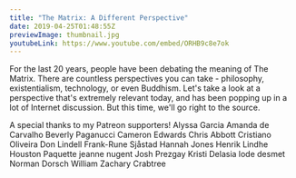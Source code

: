 ```yaml
---
title: "The Matrix: A Different Perspective"
date: 2019-04-25T01:48:55Z
previewImage: thumbnail.jpg
youtubeLink: https://www.youtube.com/embed/ORHB9c8e7ok
---
```


For the last 20 years, people have been debating the meaning of The Matrix. There are countless perspectives you can take - philosophy, existentialism, technology, or even Buddhism. Let's take a look at a perspective that's extremely relevant today, and has been popping up in a lot of Internet discussion. But this time, we'll go right to the source.

A special thanks to my Patreon supporters!
Alyssa Garcia
Amanda de Carvalho
Beverly Paganucci
Cameron Edwards
Chris Abbott
Cristiano Oliveira
Don Lindell
Frank-Rune Sjåstad
Hannah Jones
Henrik Lindhe
Houston Paquette
jeanne nugent
Josh Prezgay
Kristi Delasia
lode desmet
Norman Dorsch
William
Zachary Crabtree